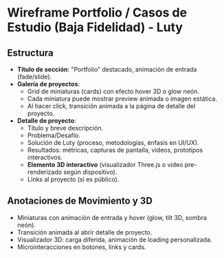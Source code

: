# Wireframe Portfolio / Casos de Estudio (Baja Fidelidad) - Luty

## Estructura
- **Título de sección**: "Portfolio" destacado, animación de entrada (fade/slide).
- **Galería de proyectos**:
  - Grid de miniaturas (cards) con efecto hover 3D o glow neón.
  - Cada miniatura puede mostrar preview animada o imagen estática.
  - Al hacer click, transición animada a la página de detalle del proyecto.
- **Detalle de proyecto**:
  - Título y breve descripción.
  - Problema/Desafío.
  - Solución de Luty (proceso, metodologías, énfasis en UI/UX).
  - Resultados: métricas, capturas de pantalla, videos, prototipos interactivos.
  - **Elemento 3D interactivo** (visualizador Three.js o video pre-renderizado según dispositivo).
  - Links al proyecto (si es público).

## Anotaciones de Movimiento y 3D
- Miniaturas con animación de entrada y hover (glow, tilt 3D, sombra neón).
- Transición animada al abrir detalle de proyecto.
- Visualizador 3D: carga diferida, animación de loading personalizada.
- Microinteracciones en botones, links y cards. 